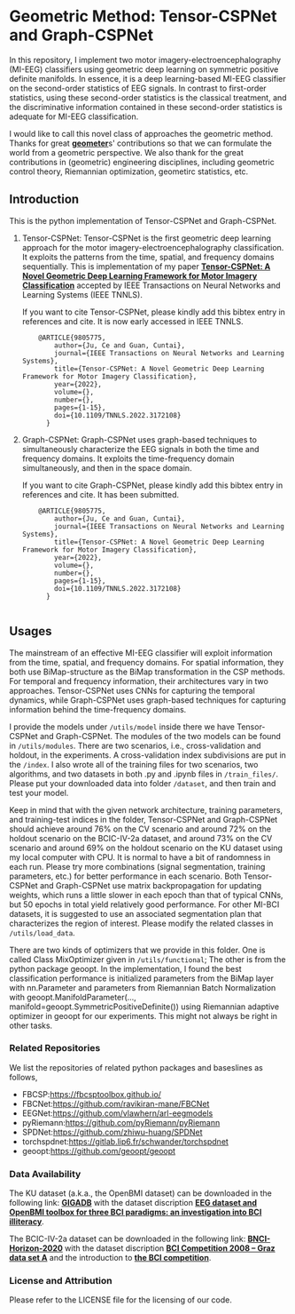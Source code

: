# Geometric Method: Tensor-CSPNet and Graph-CSPNet

In this repository, I implement two motor imagery-electroencephalography (MI-EEG) classifiers using geometric deep learning on symmetric positive definite manifolds. In essence, it is a deep learning-based MI-EEG classifier on the second-order statistics of EEG signals. In contrast to first-order statistics, using these second-order statistics is the classical treatment, and the discriminative information contained in these second-order statistics is adequate for MI-EEG classification.

I would like to call this novel class of approaches the geometric method. Thanks for great [**geometer**](https://en.wikipedia.org/wiki/List_of_geometers)s' contributions so that we can formulate the world from a geometric perspective. We also thank for the great contributions in (geometric) engineering disciplines, including geometric control theory, Riemannian optimization, geometirc statistics, etc. 


## Introduction

This is the python implementation of Tensor-CSPNet and Graph-CSPNet.

1. Tensor-CSPNet: Tensor-CSPNet is the first geometric deep learning approach for the motor imagery-electroencephalography classification. It exploits the patterns from the time, spatial, and frequency domains sequentially. This is implementation of my paper [**Tensor-CSPNet: A Novel Geometric Deep Learning Framework for Motor Imagery Classification**](https://ieeexplore.ieee.org/document/9805775) accepted by IEEE Transactions on Neural Networks and Learning Systems (IEEE TNNLS). 


    If you want to cite Tensor-CSPNet, please kindly add this bibtex entry in references and cite. It is now early accessed in IEEE TNNLS.
    
    ~~~~~~~~
        @ARTICLE{9805775,
            author={Ju, Ce and Guan, Cuntai},
            journal={IEEE Transactions on Neural Networks and Learning Systems}, 
            title={Tensor-CSPNet: A Novel Geometric Deep Learning Framework for Motor Imagery Classification}, 
            year={2022},
            volume={},
            number={},
            pages={1-15},
            doi={10.1109/TNNLS.2022.3172108}
          }
2. Graph-CSPNet: Graph-CSPNet uses graph-based techniques to simultaneously characterize the EEG signals in both the time and frequency domains. It exploits the time-frequency domain simultaneously, and then in the space domain. 

    If you want to cite Graph-CSPNet, please kindly add this bibtex entry in references and cite. It has been submitted. 
    
    ~~~~~~~~
        @ARTICLE{9805775,
            author={Ju, Ce and Guan, Cuntai},
            journal={IEEE Transactions on Neural Networks and Learning Systems}, 
            title={Tensor-CSPNet: A Novel Geometric Deep Learning Framework for Motor Imagery Classification}, 
            year={2022},
            volume={},
            number={},
            pages={1-15},
            doi={10.1109/TNNLS.2022.3172108}
          }


## Usages

The mainstream of an effective MI-EEG classifier will exploit information from the time, spatial, and frequency domains. For spatial information, they both use BiMap-structure as the BiMap transformation in the CSP methods. For temporal and frequency information, their architectures vary in two approaches. Tensor-CSPNet uses CNNs for capturing the temporal dynamics, while Graph-CSPNet uses graph-based techniques for capturing information behind the time-frequency domains. 

I provide the models under `/utils/model` inside there we have Tensor-CSPNet and Graph-CSPNet. The modules of the two models can be found in `/utils/modules`. There are two scenarios, i.e., cross-validation and holdout, in the experiments. A cross-validation index subdivisions are put in the `/index`. I also wrote all of the training files for two scenarios, two algorithms, and two datasets in both .py and .ipynb files in `/train_files/`. Please put your downloaded data into folder `/dataset`, and then train and test your model. 

Keep in mind that with the given network architecture, training parameters, and training-test indices in the folder, Tensor-CSPNet and Graph-CSPNet should achieve around 76% on the CV scenario and around 72% on the holdout scenario on the BCIC-IV-2a dataset, and around 73% on the CV scenario and around 69% on the holdout scenario on the KU dataset using my local computer with CPU. It is normal to have a bit of randomness in each run. Please try more combinations (signal segmentation, training parameters, etc.) for better performance in each scenario. Both Tensor-CSPNet and Graph-CSPNet use matrix backpropagation for updating weights, which runs a little slower in each epoch than that of typical CNNs, but 50 epochs in total yield relatively good performance. For other MI-BCI datasets, it is suggested to use an associated segmentation plan that characterizes the region of interest. Please modify the related classes in `/utils/load_data`.

There are two kinds of optimizers that we provide in this folder. One is called Class MixOptimizer given in `/utils/functional`; The other is from the python package geoopt. In the implementation, I found the best classification performance is initialized parameters from the BiMap layer with nn.Parameter and parameters from Riemannian Batch Normalization with geoopt.ManifoldParameter(..., manifold=geoopt.SymmetricPositiveDefinite()) using Riemannian adaptive optimizer in geoopt for our experiments. This might not always be right in other tasks.   


### Related Repositories

We list the repositories of related python packages and baseslines as follows, 

+ FBCSP:https://fbcsptoolbox.github.io/
+ FBCNet:https://github.com/ravikiran-mane/FBCNet
+ EEGNet:https://github.com/vlawhern/arl-eegmodels
+ pyRiemann:https://github.com/pyRiemann/pyRiemann
+ SPDNet:https://github.com/zhiwu-huang/SPDNet
+ torchspdnet:https://gitlab.lip6.fr/schwander/torchspdnet
+ geoopt:https://github.com/geoopt/geoopt

### Data Availability

The KU dataset (a.k.a., the OpenBMI dataset) can be downloaded in the following link:
[**GIGADB**](http://gigadb.org/dataset/100542)
with the dataset discription [**EEG dataset and OpenBMI toolbox for three BCI paradigms: an investigation into BCI illiteracy**](https://academic.oup.com/gigascience/article/8/5/giz002/5304369).

The BCIC-IV-2a dataset can be downloaded in the following link:
[**BNCI-Horizon-2020**](http://bnci-horizon-2020.eu/database/data-sets)
with the dataset discription [**BCI Competition 2008 – Graz data set A**](https://www.bbci.de/competition/iv/desc_2a.pdf) and the introduction to [**the BCI competition**](https://www.bbci.de/competition/iv/).

### License and Attribution

Please refer to the LICENSE file for the licensing of our code.

